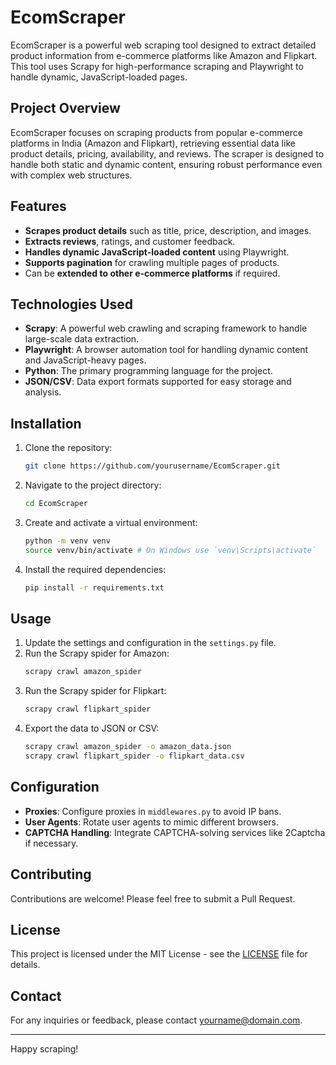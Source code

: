 # EcomScraper

EcomScraper is a powerful web scraping tool designed to extract detailed product information from e-commerce platforms like Amazon and Flipkart. This tool uses Scrapy for high-performance scraping and Playwright to handle dynamic, JavaScript-loaded pages.

## Project Overview

EcomScraper focuses on scraping products from popular e-commerce platforms in India (Amazon and Flipkart), retrieving essential data like product details, pricing, availability, and reviews. The scraper is designed to handle both static and dynamic content, ensuring robust performance even with complex web structures.

## Features

- **Scrapes product details** such as title, price, description, and images.
- **Extracts reviews**, ratings, and customer feedback.
- **Handles dynamic JavaScript-loaded content** using Playwright.
- **Supports pagination** for crawling multiple pages of products.
- Can be **extended to other e-commerce platforms** if required.

## Technologies Used

- **Scrapy**: A powerful web crawling and scraping framework to handle large-scale data extraction.
- **Playwright**: A browser automation tool for handling dynamic content and JavaScript-heavy pages.
- **Python**: The primary programming language for the project.
- **JSON/CSV**: Data export formats supported for easy storage and analysis.

## Installation

1. Clone the repository:
    ```bash
    git clone https://github.com/yourusername/EcomScraper.git
    ```
2. Navigate to the project directory:
    ```bash
    cd EcomScraper
    ```
3. Create and activate a virtual environment:
    ```bash
    python -m venv venv
    source venv/bin/activate # On Windows use `venv\Scripts\activate`
    ```
4. Install the required dependencies:
    ```bash
    pip install -r requirements.txt
    ```

## Usage

1. Update the settings and configuration in the `settings.py` file.
2. Run the Scrapy spider for Amazon:
    ```bash
    scrapy crawl amazon_spider
    ```
3. Run the Scrapy spider for Flipkart:
    ```bash
    scrapy crawl flipkart_spider
    ```
4. Export the data to JSON or CSV:
    ```bash
    scrapy crawl amazon_spider -o amazon_data.json
    scrapy crawl flipkart_spider -o flipkart_data.csv
    ```

## Configuration

- **Proxies**: Configure proxies in `middlewares.py` to avoid IP bans.
- **User Agents**: Rotate user agents to mimic different browsers.
- **CAPTCHA Handling**: Integrate CAPTCHA-solving services like 2Captcha if necessary.

## Contributing

Contributions are welcome! Please feel free to submit a Pull Request.

## License

This project is licensed under the MIT License - see the [LICENSE](LICENSE) file for details.

## Contact

For any inquiries or feedback, please contact [yourname@domain.com](mailto:yourname@domain.com).

---

Happy scraping!
